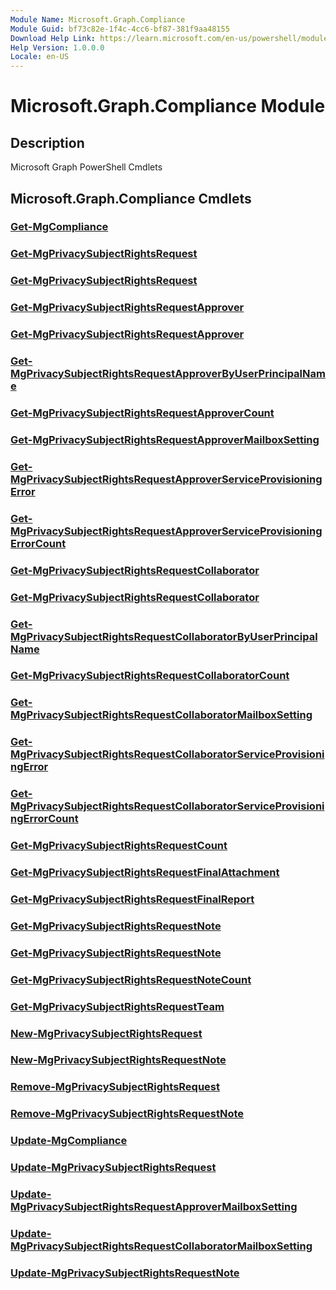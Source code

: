 ```yaml
---
Module Name: Microsoft.Graph.Compliance
Module Guid: bf73c82e-1f4c-4cc6-bf87-381f9aa48155
Download Help Link: https://learn.microsoft.com/en-us/powershell/module/microsoft.graph.compliance/?view=graph-powershell-1.0
Help Version: 1.0.0.0
Locale: en-US
---
```


# Microsoft.Graph.Compliance Module
## Description
Microsoft Graph PowerShell Cmdlets

## Microsoft.Graph.Compliance Cmdlets
### [Get-MgCompliance](Get-MgCompliance.md)

### [Get-MgPrivacySubjectRightsRequest](Get-MgPrivacySubjectRightsRequest.md)

### [Get-MgPrivacySubjectRightsRequest](Get-MgPrivacySubjectRightsRequest.md)

### [Get-MgPrivacySubjectRightsRequestApprover](Get-MgPrivacySubjectRightsRequestApprover.md)

### [Get-MgPrivacySubjectRightsRequestApprover](Get-MgPrivacySubjectRightsRequestApprover.md)

### [Get-MgPrivacySubjectRightsRequestApproverByUserPrincipalName](Get-MgPrivacySubjectRightsRequestApproverByUserPrincipalName.md)

### [Get-MgPrivacySubjectRightsRequestApproverCount](Get-MgPrivacySubjectRightsRequestApproverCount.md)

### [Get-MgPrivacySubjectRightsRequestApproverMailboxSetting](Get-MgPrivacySubjectRightsRequestApproverMailboxSetting.md)

### [Get-MgPrivacySubjectRightsRequestApproverServiceProvisioningError](Get-MgPrivacySubjectRightsRequestApproverServiceProvisioningError.md)

### [Get-MgPrivacySubjectRightsRequestApproverServiceProvisioningErrorCount](Get-MgPrivacySubjectRightsRequestApproverServiceProvisioningErrorCount.md)

### [Get-MgPrivacySubjectRightsRequestCollaborator](Get-MgPrivacySubjectRightsRequestCollaborator.md)

### [Get-MgPrivacySubjectRightsRequestCollaborator](Get-MgPrivacySubjectRightsRequestCollaborator.md)

### [Get-MgPrivacySubjectRightsRequestCollaboratorByUserPrincipalName](Get-MgPrivacySubjectRightsRequestCollaboratorByUserPrincipalName.md)

### [Get-MgPrivacySubjectRightsRequestCollaboratorCount](Get-MgPrivacySubjectRightsRequestCollaboratorCount.md)

### [Get-MgPrivacySubjectRightsRequestCollaboratorMailboxSetting](Get-MgPrivacySubjectRightsRequestCollaboratorMailboxSetting.md)

### [Get-MgPrivacySubjectRightsRequestCollaboratorServiceProvisioningError](Get-MgPrivacySubjectRightsRequestCollaboratorServiceProvisioningError.md)

### [Get-MgPrivacySubjectRightsRequestCollaboratorServiceProvisioningErrorCount](Get-MgPrivacySubjectRightsRequestCollaboratorServiceProvisioningErrorCount.md)

### [Get-MgPrivacySubjectRightsRequestCount](Get-MgPrivacySubjectRightsRequestCount.md)

### [Get-MgPrivacySubjectRightsRequestFinalAttachment](Get-MgPrivacySubjectRightsRequestFinalAttachment.md)

### [Get-MgPrivacySubjectRightsRequestFinalReport](Get-MgPrivacySubjectRightsRequestFinalReport.md)

### [Get-MgPrivacySubjectRightsRequestNote](Get-MgPrivacySubjectRightsRequestNote.md)

### [Get-MgPrivacySubjectRightsRequestNote](Get-MgPrivacySubjectRightsRequestNote.md)

### [Get-MgPrivacySubjectRightsRequestNoteCount](Get-MgPrivacySubjectRightsRequestNoteCount.md)

### [Get-MgPrivacySubjectRightsRequestTeam](Get-MgPrivacySubjectRightsRequestTeam.md)

### [New-MgPrivacySubjectRightsRequest](New-MgPrivacySubjectRightsRequest.md)

### [New-MgPrivacySubjectRightsRequestNote](New-MgPrivacySubjectRightsRequestNote.md)

### [Remove-MgPrivacySubjectRightsRequest](Remove-MgPrivacySubjectRightsRequest.md)

### [Remove-MgPrivacySubjectRightsRequestNote](Remove-MgPrivacySubjectRightsRequestNote.md)

### [Update-MgCompliance](Update-MgCompliance.md)

### [Update-MgPrivacySubjectRightsRequest](Update-MgPrivacySubjectRightsRequest.md)

### [Update-MgPrivacySubjectRightsRequestApproverMailboxSetting](Update-MgPrivacySubjectRightsRequestApproverMailboxSetting.md)

### [Update-MgPrivacySubjectRightsRequestCollaboratorMailboxSetting](Update-MgPrivacySubjectRightsRequestCollaboratorMailboxSetting.md)

### [Update-MgPrivacySubjectRightsRequestNote](Update-MgPrivacySubjectRightsRequestNote.md)




















